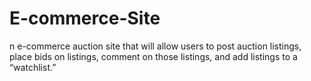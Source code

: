 # E-commerce-Site
n e-commerce auction site that will allow users to post auction listings, place bids on listings, comment on those listings, and add listings to a “watchlist.”
